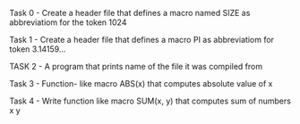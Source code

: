 Task 0 -
Create a header file that defines a macro named SIZE as abbreviatiom for the token 1024

Task 1 - 
Create a header file that defines a macro PI as abbreviatiom for token 3.14159...

TASK 2 -
A program that prints name of the file it was compiled from

Task 3 - 
Function- like macro ABS(x) that computes absolute value of x

Task 4 - 
Write function like macro SUM(x, y) that computes sum of numbers x y
